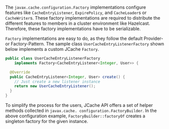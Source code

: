 

The `javax.cache.configuration.Factory` implementations configure features like
`CacheEntryListener`, `ExpirePolicy`, and `CacheLoader`s or `CacheWriter`s. These factory implementations are required to distribute the
different features to members in a cluster environment like Hazelcast. Therefore, these factory implementations have to be serializable.

`Factory` implementations are easy to do, as they follow the default Provider- or Factory-Pattern. The sample class
`UserCacheEntryListenerFactory` shown below implements a custom JCache `Factory`.

```java
public class UserCacheEntryListenerFactory
    implements Factory<CacheEntryListener<Integer, User>> {

  @Override
  public CacheEntryListener<Integer, User> create() {
    // Just create a new listener instance
    return new UserCacheEntryListener();
  }
}
```

To simplify the process for the users, JCache API offers a set of helper methods collected in
`javax.cache.
configuration.FactoryBuilder`. In the above configuration example, `FactoryBuilder::factoryOf` creates a
singleton factory for the given instance.

